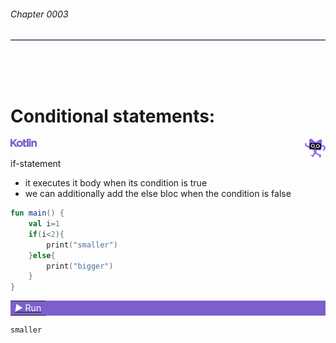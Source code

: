 
<div>
<h6>Chapter 0003</h6>
<hr style="height:2px;border-width:0;color:#606D7E;background-color:#606D7E">
</div>

</br>
</br>
</br>

<div>
    <h1 border-bottom='1px' >Conditional statements:</h1>
</div>

<p>

</p>


<div>
    <img align="left" height="13px"  src="../../assets/kotlin/kotlin.svg"/>
    <img align="right" height="30px"  src="../../assets/kotlin/mascot.svg"/>    
</div>


<br>
<p>

if-statement
 - it executes it body when its condition is true
 - we can additionally add the else bloc when the condition is false 

</p>


```kt
fun main() {
    val i=1
    if(i<2){
        print("smaller")
    }else{
        print("bigger")
    }
}
```
<table bgcolor="#7B5FCD"><tr><td> <a color='#ffffff' href="https://play.kotlinlang.org/#eyJ2ZXJzaW9uIjoiMi4wLjAiLCJwbGF0Zm9ybSI6ImphdmEiLCJhcmdzIjoiIiwibm9uZU1hcmtlcnMiOnRydWUsInRoZW1lIjoiaWRlYSIsImNvZGUiOiJmdW4gbWFpbigpIHtcbiAgICBwcmludChcIkhlbGxvLCB3b3JsZCEhIVwiKVxufSJ9">
  <font color="white"><i>&#9654;</i> Run </font>
</a></td></tr><table>

```
smaller
```


